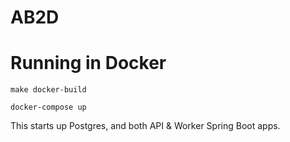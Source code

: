 # AB2D

# Running in Docker
`make docker-build`

`docker-compose up`

This starts up Postgres, and both API & Worker Spring Boot apps.

